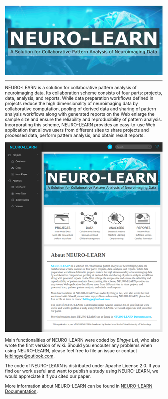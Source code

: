 ![neuro-learn](doc/img/logo.png?raw=true "neuro-learn")

---

NEURO-LEARN is a solution for collaborative pattern analysis of neuroimaging data. Its collaboration scheme consists of four parts: projects, data, analysis, and reports. While data preparation workflows defined in projects reduce the high dimensionality of neuroimaging data by collaborative computation, pooling of derived data and sharing of pattern analysis workflows along with generated reports on the Web enlarge the sample size and ensure the reliability and reproducibility of pattern analysis. Incorporating this scheme, NEURO-LEARN provides an easy-to-use Web application that allows users from different sites to share projects and processed data, perform pattern analysis, and obtain result reports.

![neuro-learn-ui](doc/img/UI_rvs.png?raw=true "neuro-learn-ui")

Main functionalities of NEURO-LEARN were coded by _Bingye Lei_, who also wrote the first version of wiki. Should you encouter any problems when using NEURO-LEARN, please feel free to file an issue or contact leibingye@outlook.com.

The code of NEURO-LEARN is distributed under Apache License 2.0. If you find our work useful and want to publish a study using NEURO-LEARN, we would appreciate it if you cited our paper.

More information about NEURO-LEARN can be found in [NEURO-LEARN Documentation](https://github.com/Raniac/NEURO-LEARN/wiki).